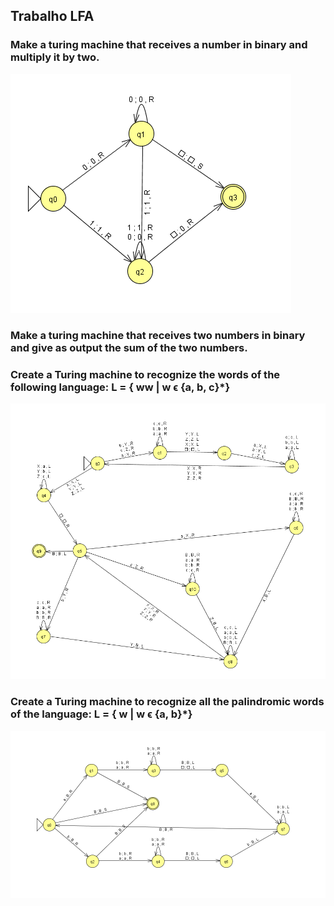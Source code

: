 ## Trabalho LFA

### Make a turing machine that receives a number in binary and multiply it by two.
![R1](answer_1.png "Answer 1")

### Make a turing machine that receives two numbers in binary and give as output the sum of the two numbers.


### Create a Turing machine to recognize the words of the following language: L = { ww | w ϵ {a, b, c}*}
![R3](answer_3.png "Answer 3")

### Create a Turing machine to recognize all the palindromic words of the language: L = { w | w ϵ {a, b}*}
![R4](answer_4.png "Answer 4")